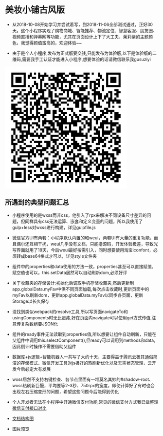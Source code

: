 # 美妆小铺古风版

-  从2018-10-08开始学习并尝试着写，到2018-11-06全部测试通过，正好30天。这个小程序实现了购物商城、智能推荐、物流定位、智慧客服、朋友圈、视频直播和弹幕网等功能，尤其在页面设计上下了大工夫，茉莉紫的主题颜色，我觉得颜值蛮高的，欢迎体验~~

  - 由于是个人小程序,发布为正式版要交钱,只能发布为体验版,以下是体验版的二维码,需要我手工认证才能进入小程序,想要体验的话请微信联系我gusuziyi
<img src="美妆小铺体验码.jpg" width="400" height="400" align=center />


## 所遇到的典型问题汇总

- 小程序使用的是wxss而非css，他引入了rpx来解决不同设备尺寸差异的问题，但同样具有css无法运算、嵌套和定义变量的问题，所以我使用了gulp+less对wxss进行构建，详见gulpfile.js

- 微信官方UI有两套：小程序默认内置的和weui，两套UI有大量的重复功能，而且偶尔还互相干扰，weui几乎没有文档，只能撸源码，开发体验极差，导致光写界面就用了18天，今后weui最好按需引入，同时想要使用淘宝iconfont，必须转成base64格式才可以，详见style文件夹

- 组件中的properties和data使用的方法一致，properties甚至可以直接赋值，赋空值也可以，this.setData居然可以自动刷新dom,必须好评

- 关于收藏夹的存储设计:初始化后调取手机存储收藏夹,然后更新到app.globalData.myFav中供不同页面加载,每次点击收藏时,更新页面中的myFav以刷新dom，更新app.globalData.myFav以同步各页面，更新Storage以长久保存

- 没找到类似webpack的resolve工具,所以写页面navigateTo和usingComponents时无比蛋疼,好在页面内navigate可以使用get方式传值,注意传复杂数组要JSON化

- 组件的ready事件无法读取到properties值,所以想要让组件自动刷新，只能在父组件中调用this.selectComponent(),但ready可以调用到methods和data，因此倒计时操作不需要借助父组件

- 数据库+js逻辑+智能机器人一共写了大约十天，主要得益于腾讯云极其通俗简洁的存储模式、微信开发工具对js极好的热刷新优化以及无需状态管理，云开发今后必定大有发展

- wxss居然不支持右键检查、各节点里面有一堆莫名其妙的#shadow-root、wxss热刷新巨慢，平均要等2-3秒、750rpx的宽度，即使计算好了有时也会出现左右压缩变形的问题，希望这些问题今后能得到优化

- 个人开发者无法在小程序中开通微信支付功能,常见的微信支付方式我已做整理 [微信支付接口对比](微信支付接口对比.xlsx)

- [文档结构图](文档结构.md)  

- [图片预览](https://gusuziyi.github.io/ancientBeauty/)

